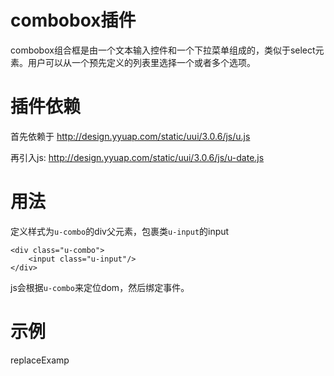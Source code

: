 # combobox插件

combobox组合框是由一个文本输入控件和一个下拉菜单组成的，类似于select元素。用户可以从一个预先定义的列表里选择一个或者多个选项。

# 插件依赖

首先依赖于 http://design.yyuap.com/static/uui/3.0.6/js/u.js


再引入js: http://design.yyuap.com/static/uui/3.0.6/js/u-date.js

# 用法

定义样式为`u-combo`的div父元素，包裹类`u-input`的input

```
<div class="u-combo">
    <input class="u-input"/>
</div>

```

js会根据`u-combo`来定位dom，然后绑定事件。


# 示例

replaceExamp





